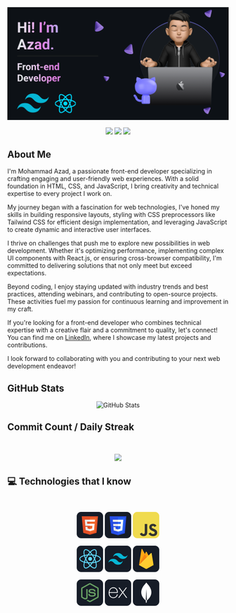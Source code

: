 <img src="https://github.com/azaaaaaaaaad/azaaaaaaaaad/blob/main/banner.png" alt="Azad GitHub README header image">
<p align="center"><a href="https://www.facebook.com/azaaaaaaaaad"><img src="https://img.shields.io/badge/facebook-%230077B5.svg?&style=for-the-badge&logo=facebook&logoColor=white" height=25></a> <a href="https://www.linkedin.com/in/azaaaaaaaaad"><img src="https://img.shields.io/badge/linkedin-%230077B5.svg?&style=for-the-badge&logo=linkedin&logoColor=white" height=25></a> <a href="https://www.instagram.com/azaaaaaaaaad/"><img src="https://img.shields.io/badge/instagram-%23E4405F.svg?&style=for-the-badge&logo=instagram&logoColor=white" height=25></a></p>
<h2>About Me</h2>
<p> I'm Mohammad Azad, a passionate front-end developer specializing in crafting engaging and user-friendly web experiences. With a solid foundation in HTML, CSS, and JavaScript, I bring creativity and technical expertise to every project I work on.

My journey began with a fascination for web technologies, I've honed my skills in building responsive layouts, styling with CSS preprocessors like Tailwind CSS for efficient design implementation, and leveraging JavaScript to create dynamic and interactive user interfaces.

I thrive on challenges that push me to explore new possibilities in web development. Whether it's optimizing performance, implementing complex UI components with React.js, or ensuring cross-browser compatibility, I'm committed to delivering solutions that not only meet but exceed expectations.

Beyond coding, I enjoy staying updated with industry trends and best practices, attending webinars, and contributing to open-source projects. These activities fuel my passion for continuous learning and improvement in my craft.

If you're looking for a front-end developer who combines technical expertise with a creative flair and a commitment to quality, let's connect! You can find me on [LinkedIn](https://www.linkedin.com/in/azaaaaaaaaad/), where I showcase my latest projects and contributions.

I look forward to collaborating with you and contributing to your next web development endeavor!</p>


<h2>GitHub Stats</h2>
<p align="center"><img src="https://github-readme-stats.vercel.app/api?username=azaaaaaaaaad&amp;show_icons=true" alt="GitHub Stats"></p>


<h2>Commit Count / Daily Streak</h2>
<br />
<p align="center">
  <img width="60%" src="https://streak-stats.demolab.com/?user=azaaaaaaaaad" />
</p>



## :computer: Technologies that I know

<br>
<p align="center">
<img src="https://github.com/azaaaaaaaaad/azaaaaaaaaad/blob/main/icons/HTML.png"/>
<img src="https://github.com/azaaaaaaaaad/azaaaaaaaaad/blob/main/icons/css.png"/>
<img src="https://github.com/azaaaaaaaaad/azaaaaaaaaad/blob/main/icons/JavaScript.png"/>
</p>
<p align="center">
<img src="https://github.com/azaaaaaaaaad/azaaaaaaaaad/blob/main/icons/react.png"/>
<img src="https://github.com/azaaaaaaaaad/azaaaaaaaaad/blob/main/icons/tailwind.png"/>
<img src="https://github.com/azaaaaaaaaad/azaaaaaaaaad/blob/main/icons/firebase.png"/>
</p>
<p align="center">
<img src="https://github.com/azaaaaaaaaad/azaaaaaaaaad/blob/main/icons/node.png"/>
<img src="https://github.com/azaaaaaaaaad/azaaaaaaaaad/blob/main/icons/express.png"/>
<img src="https://github.com/azaaaaaaaaad/azaaaaaaaaad/blob/main/icons/mongo.png"/>
</p><br/>





